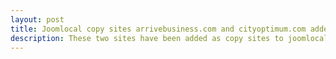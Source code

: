 ```yaml
---
layout: post
title: Joomlocal copy sites arrivebusiness.com and cityoptimum.com added to our publisher list.
description: These two sites have been added as copy sites to joomlocal.com. They are present in all plans where joomlocal.com is present. Configured plan ids include [165,44,70,20,169,57,137,58,61,88,115,124,174,161,139,48,123,52,71,47,23,59,55,133,146,22,78,138,86,176,143,182,130,171,76,69,90,43,151,153,155,156,164,125,173,175,179,201,189,180,183,184,185,186,190,191,194,200,199,198,196,195,202]
---
```

